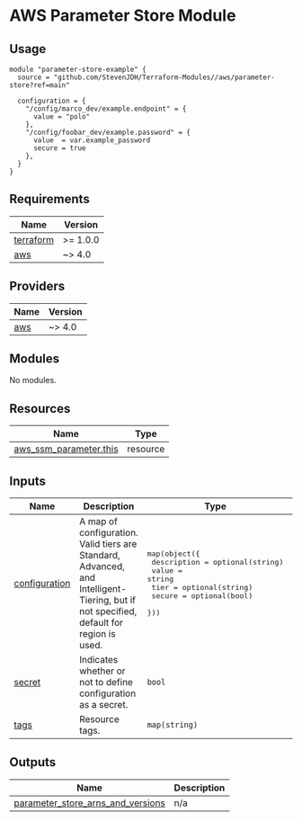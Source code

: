 # AWS Parameter Store Module

## Usage

```hcl
module "parameter-store-example" {
  source = "github.com/StevenJDH/Terraform-Modules//aws/parameter-store?ref=main"

  configuration = {
    "/config/marco_dev/example.endpoint" = {
      value = "polo"
    },
    "/config/foobar_dev/example.password" = {
      value  = var.example_password
      secure = true
    },
  }
}
```

<!-- BEGIN_TF_DOCS -->
## Requirements

| Name | Version |
|------|---------|
| <a name="requirement_terraform"></a> [terraform](#requirement\_terraform) | >= 1.0.0 |
| <a name="requirement_aws"></a> [aws](#requirement\_aws) | ~> 4.0 |

## Providers

| Name | Version |
|------|---------|
| <a name="provider_aws"></a> [aws](#provider\_aws) | ~> 4.0 |

## Modules

No modules.

## Resources

| Name | Type |
|------|------|
| [aws_ssm_parameter.this](https://registry.terraform.io/providers/hashicorp/aws/latest/docs/resources/ssm_parameter) | resource |

## Inputs

| Name | Description | Type | Default | Required |
|------|-------------|------|---------|:--------:|
| <a name="input_configuration"></a> [configuration](#input\_configuration) | A map of configuration. Valid tiers are Standard, Advanced, and Intelligent-Tiering, but if not specified, default for region is used. | <pre>map(object({<br>    description = optional(string)<br>    value       = string<br>    tier        = optional(string)<br>    secure      = optional(bool)<br>  }))</pre> | n/a | yes |
| <a name="input_secret"></a> [secret](#input\_secret) | Indicates whether or not to define configuration as a secret. | `bool` | `false` | no |
| <a name="input_tags"></a> [tags](#input\_tags) | Resource tags. | `map(string)` | `null` | no |

## Outputs

| Name | Description |
|------|-------------|
| <a name="output_parameter_store_arns_and_versions"></a> [parameter\_store\_arns\_and\_versions](#output\_parameter\_store\_arns\_and\_versions) | n/a |
<!-- END_TF_DOCS -->